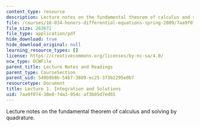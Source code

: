 ```yaml
---
content_type: resource
description: Lecture notes on the fundamental theorem of calculus and solving by quadrature.
file: /courses/18-034-honors-differential-equations-spring-2009/7aa9f07438e074a3954caf3b05d7ed65_MIT18_034s09_lec01.pdf
file_size: 263672
file_type: application/pdf
hide_download: true
hide_download_original: null
learning_resource_types: []
license: https://creativecommons.org/licenses/by-nc-sa/4.0/
ocw_type: OCWFile
parent_title: Lecture Notes and Readings
parent_type: CourseSection
parent_uid: 540b9b8b-54b7-3889-ec25-373b2295e0b7
resourcetype: Document
title: Lecture 1. Integration and Solutions
uid: 7aa9f074-38e0-74a3-954c-af3b05d7ed65
---
```

Lecture notes on the fundamental theorem of calculus and solving by quadrature.
